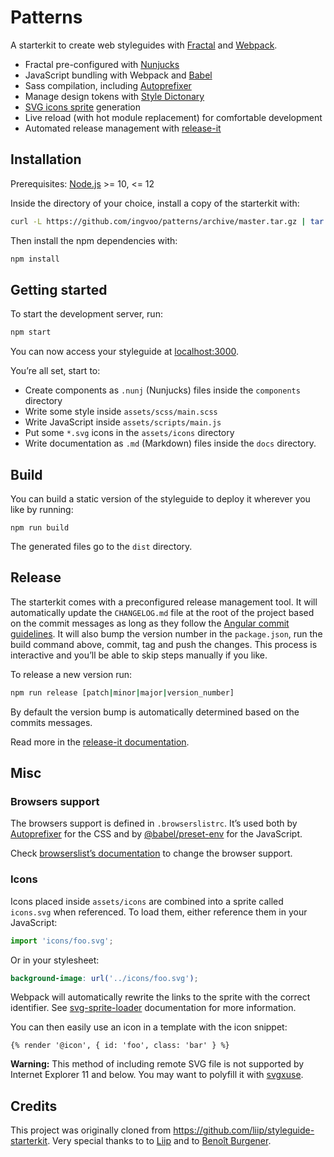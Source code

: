 # Patterns

A starterkit to create web styleguides with [Fractal](http://fractal.build/) and [Webpack](https://webpack.js.org/).

- Fractal pre-configured with [Nunjucks](https://mozilla.github.io/nunjucks/)
- JavaScript bundling with Webpack and [Babel](http://babeljs.io/)
- Sass compilation, including [Autoprefixer](https://github.com/postcss/autoprefixer)
- Manage design tokens with [Style Dictonary](https://amzn.github.io/style-dictionary/#/README)
- [SVG icons sprite](https://css-tricks.com/svg-symbol-good-choice-icons/) generation
- Live reload (with hot module replacement) for comfortable development
- Automated release management with [release-it](https://github.com/webpro/release-it)


## Installation

Prerequisites: [Node.js](https://nodejs.org/en/) >= 10, <= 12

Inside the directory of your choice, install a copy of the starterkit with:

```bash
curl -L https://github.com/ingvoo/patterns/archive/master.tar.gz | tar zx --strip 1
```

Then install the npm dependencies with:

```bash
npm install
```


## Getting started

To start the development server, run:

```bash
npm start
```

You can now access your styleguide at [localhost:3000](http://localhost:3000).

You’re all set, start to:

- Create components as `.nunj` (Nunjucks) files inside the `components` directory
- Write some style inside `assets/scss/main.scss`
- Write JavaScript inside `assets/scripts/main.js`
- Put some `*.svg` icons in the `assets/icons` directory
- Write documentation as `.md` (Markdown) files inside the `docs` directory.


## Build

You can build a static version of the styleguide to deploy it wherever you like by running:

```
npm run build
```

The generated files go to the `dist` directory.


## Release

The starterkit comes with a preconfigured release management tool. It will automatically update the `CHANGELOG.md` file at the root of the project based on the commit messages as long as they follow the [Angular commit guidelines](https://github.com/angular/angular.js/blob/master/DEVELOPERS.md#-git-commit-guidelines). It will also bump the version number in the `package.json`, run the build command above, commit, tag and push the changes. This process is interactive and you’ll be able to skip steps manually if you like.

To release a new version run:

```bash
npm run release [patch|minor|major|version_number]
```

By default the version bump is automatically determined based on the commits messages.

Read more in the [release-it documentation](https://github.com/webpro/release-it).


## Misc

### Browsers support

The browsers support is defined in `.browserslistrc`. It’s used both by [Autoprefixer](https://github.com/postcss/autoprefixer) for the CSS and by [@babel/preset-env](https://babeljs.io/docs/en/babel-preset-env) for the JavaScript.

Check [browserslist’s documentation](https://github.com/ai/browserslist) to change the browser support.

### Icons

Icons placed inside `assets/icons` are combined into a sprite called `icons.svg` when referenced. To load them, either reference them in your JavaScript:

```js
import 'icons/foo.svg';
```

Or in your stylesheet:

```scss
background-image: url('../icons/foo.svg');
```

Webpack will automatically rewrite the links to the sprite with the correct identifier. See [svg-sprite-loader](https://github.com/kisenka/svg-sprite-loader) documentation for more information.

You can then easily use an icon in a template with the icon snippet:

```nunj
{% render '@icon', { id: 'foo', class: 'bar' } %}
```

**Warning:** This method of including remote SVG file is not supported by Internet Explorer 11 and below. You may want to polyfill it with [svgxuse](https://github.com/Keyamoon/svgxuse).

## Credits
This project was originally cloned from https://github.com/liip/styleguide-starterkit. Very special thanks to to [Liip](https://github.com/liip) and to [Benoît Burgener](https://github.com/LeBenLeBen).
